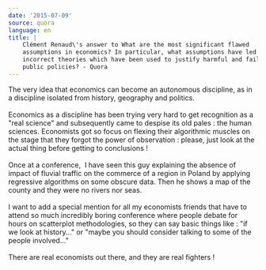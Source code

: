 ```yaml
---
date: '2015-07-09'
source: quora
language: en
title: |
    Clément Renaud\'s answer to What are the most significant flawed
    assumptions in economics? In particular, what assumptions have led to
    incorrect theories which have been used to justify harmful and failed
    public policies? - Quora
---
```


The very idea that economics can become an autonomous discipline, as in
a discipline isolated from history, geography and politics.\
\
Economics as a discipline has been trying very hard to get recognition
as a \"real science\" and subsequently came to despise its old pales :
the human sciences. Economists got so focus on flexing their algorithmic
muscles on the stage that they forgot the power of observation : please,
just look at the actual thing before getting to conclusions !\
\
Once at a conference,  I have seen this guy explaining the absence of
impact of fluvial traffic on the commerce of a region in Poland by
applying regressive algorithms on some obscure data. Then he shows a map
of the county and they were no rivers nor seas.\
\
I want to add a special mention for all my economists friends that have
to attend so much incredibly boring conference where people debate for
hours on scatterplot methodologies, so they can say basic things like :
\"if we look at history\...\" or \"maybe you should consider talking to
some of the people involved\...\"\
\
There are real economists out there, and they are real fighters !
